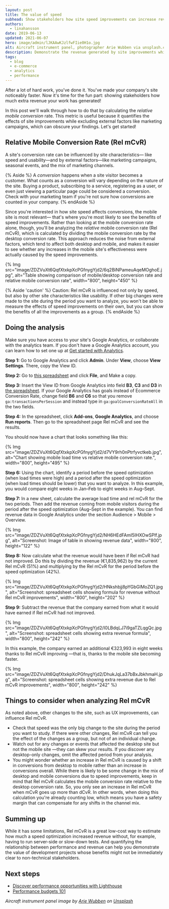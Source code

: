 ```yaml
---
layout: post
title: The value of speed
subhead: Show stakeholders how site speed improvements can increase revenue.
authors:
  - linahansson
date: 2019-06-13
updated: 2021-06-07
hero: image/admin/lJKAAwKJzlfwFIie0H1o.jpg
alt: Aircraft instrument panel, photographer Arie Wubben via unsplash.com
description: Demonstrate the revenue generated by site improvements while excluding external factors such as marketing campaigns.
tags:
  - blog
  - e-commerce
  - analytics
  - performance
---
```


After a lot of hard work, you've done it.
You've made your company's site noticeably faster.
Now it's time for the fun part:
showing stakeholders how much extra revenue your work has generated!

In this post we'll walk through how to do that by calculating the _relative mobile conversion_ rate.
This metric is useful because it quantifies the effects of site improvements
while excluding external factors like marketing campaigns,
which can obscure your findings. Let's get started!

## Relative Mobile Conversion Rate (Rel mCvR)

A site's conversion rate can be influenced by site characteristics—
like speed and usability—and by external factors—like marketing campaigns,
seasonal events, and the mix of marketing channels.

{% Aside %}
A _conversion_ happens when a site visitor becomes a customer.
What counts as a conversion will vary depending on the nature of the site.
Buying a product, subscribing to a service, registering as a user,
or even just viewing a particular page could be considered a conversion.
Check with your marketing team if you're not sure how conversions are counted in your company.
{% endAside %}

Since you're interested in how site speed affects conversions,
the mobile site is most relevant—
that's where you're most likely to see the benefits of speed improvements.
Rather than looking at the mobile conversion rate alone, though,
you'll be analyzing the _relative_ mobile conversion rate (Rel mCvR),
which is calculated by dividing the mobile conversion rate by the desktop conversion rate.
This approach reduces the noise from external factors,
which tend to affect both desktop and mobile,
and makes it easier to see whether any increases in the mobile site's effectiveness
were actually caused by the speed improvements.

{% Img
src="image/ZDZVuXt6QqfXtxkpXcPGfnygYjd2/6q2BiNPameuAqeMOghoE.jpg",
alt="Table showing comparison of mobile/desktop conversion rate and relative mobile conversion rate",
width="800", height="450" %}

{% Aside 'caution' %}
Caution: Rel mCvR is influenced not only by speed,
but also by other site characteristics like usability.
If other big changes were made to the site during the period you want to analyze,
you won't be able to measure the effects of speed improvements on their own,
but you can show the benefits of all the improvements as a group.
{% endAside %}

## Doing the analysis

Make sure you have access to your site's Google Analytics,
or collaborate with the analytics team.
If you don't have a Google Analytics account,
you can learn how to set one up at
[Get started with Analytics](https://support.google.com/analytics/answer/1008015?hl=en).

**Step 1:** Go to Google Analytics and click **Admin**. Under **View**, choose **View Settings**. There, copy the View ID.

**Step 2:** Go to
[this spreadsheet](https://docs.google.com/spreadsheets/d/13BnREVWPhIiDYdEvOSYP3ovlMggPbnRQPMTSir6y__I/edit#gid=1619071522)
and click **File**, and Make a copy.

**Step 3:** Insert the View ID from Google Analytics into field **B3**,
**C3** and **D3** in
[the spreadsheet](https://docs.google.com/spreadsheets/d/13BnREVWPhIiDYdEvOSYP3ovlMggPbnRQPMTSir6y__I/edit#gid=1619071522).
If your Google Analytics has goals instead of Ecommerce Conversion Rate,
change field **B6** and **C6** so that you remove `ga:transactionsPerSession` and instead type in
`ga:goalConversionRateAll` in the two fields.

**Step 4:** In the spreadsheet,
click **Add-ons**, **Google Analytics**, and choose **Run reports**.
Then go to the spreadsheet page Rel mCvR and see the results.

You should now have a chart that looks something like this:

{% Img
src="image/ZDZVuXt6QqfXtxkpXcPGfnygYjd2/d7VY9rh0nPtrfyvctkeb.jpg",
alt="Chart showing mobile load time vs relative mobile conversion rate.",
width="800", height="495" %}

**Step 6:** Using the chart,
identify a period before the speed optimization (when load times were high)
and a period after the speed optimization (when load times should be lower)
that you want to analyze.
In this example, you would compare eight weeks in Jan–Feb to eight weeks in Aug–Sept.

**Step 7:** In a new sheet,
calculate the average load time and rel mCvR for the two periods.
Then add the revenue coming from mobile visitors during the period after the speed optimization
(Aug–Sept in the example).
You can find revenue data in Google Analytics under the section Audience > Mobile > Overview.

{% Img
src="image/ZDZVuXt6QqfXtxkpXcPGfnygYjd2/NH6HEdFAmI5IHXOwSPlf.jpg",
alt="Screenshot: Image of table in showing revenue data",
width="800", height="122" %}

**Step 8:** Now calculate what the revenue would have been if Rel mCvR had not improved.
Do this by dividing the revenue (€1,835,962) by the current Rel mCvR (51%)
and multiplying by the Rel mCvR for the period before the speed optimization (42%).

{% Img src="image/ZDZVuXt6QqfXtxkpXcPGfnygYjd2/HNkshbjj8pYGbGlMoZQ1.jpg",
alt="Screenshot: spreadsheet cells showing formula for revenue without Rel mCvR improvements",
width="800", height="202" %}

**Step 9:** Subtract the revenue that the company earned
from what it would have earned if Rel mCvR had not improved.

{% Img src="image/ZDZVuXt6QqfXtxkpXcPGfnygYjd2/I0LBdqLJ7i9gaTZLqgQc.jpg",
alt="Screenshot: spreadsheet cells showing extra revenue formula",
width="800", height="242" %}

In this example, the company earned an additional €323,993 in eight weeks thanks to Rel mCvR improving
—that is, thanks to the mobile site becoming faster.

{% Img src="image/ZDZVuXt6QqfXtxkpXcPGfnygYjd2/DhukJqLa37bBxJbkhmaH.jpg",
alt="Screenshot: spreadsheet cells showing extra revenue due to Rel mCvR improvements",
width="800", height="242" %}

## Things to consider when analyzing Rel mCvR

As noted above, other changes to the site, such as UX improvements,
can influence Rel mCvR.

- Check that speed was the only big change to the site during the period you want to study.
If there were other changes,
Rel mCvR can tell you the effect of the changes as a group, but not of an individual change.
- Watch out for any changes or events that affected the desktop site but not the mobile site
—they can skew your results.
If you discover any desktop-only changes,
omit the affected period from your analysis.
- You might wonder whether an increase in Rel mCvR is caused by a shift in conversions
from desktop to mobile rather than an increase in conversions overall.
While there is likely to be some change
in the mix of desktop and mobile conversions due to speed improvements,
keep in mind that Rel mCvR calculates the mobile conversion rate relative to the desktop conversion rate.
So, you only see an increase in Rel mCvR when mCvR goes up more than dCvR.
In other words, when doing this calculation you're already counting low,
which means you have a safety margin that can compensate for any shifts in the channel mix.

## Summing up

While it has some limitations,
Rel mCvR is a great low-cost way to estimate how much a speed optimization increased revenue without,
for example, having to run server-side or slow-down tests.
And quantifying the relationship between performance and revenue
can help you demonstrate the value of development projects
whose benefits might not be immediately clear to non-technical stakeholders.


## Next steps

- [Discover performance opportunities with Lighthouse](/discover-performance-opportunities-with-lighthouse)
- [Performance budgets 101](/performance-budgets-101)

*Aircraft instrument panel image by
[Arie Wubben](https://unsplash.com/photos/MHIw0nSxCR4) on
[Unsplash](https://unsplash.com/)*
